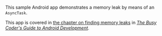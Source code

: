 This sample Android app demonstrates
a memory leak by means of an `AsyncTask`.

This app is covered in 
[the chapter on finding memory leaks](https://commonsware.com/Android/previews/finding-memory-leaks)
in [*The Busy Coder's Guide to Android Development*](https://commonsware.com/Android/).

